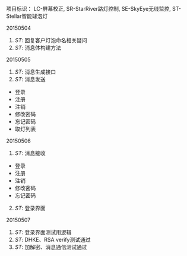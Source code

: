 项目标识： LC-屏幕校正, SR-StarRiver路灯控制, SE-SkyEye无线监控, ST-Stellar智能球泡灯

20150504

1. *ST*: 回复客户灯泡命名相关疑问
2. *ST*: 消息体构建方法

20150505

1. *ST*: 消息生成接口
2. *ST*: 消息发送
  - 登录
  - 注册
  - 注销
  - 修改密码
  - 忘记密码
  - 取灯列表

20150506

1. *ST*: 消息接收
  - 登录
  - 注册
  - 注销
  - 修改密码
  - 忘记密码
2. *ST*: 登录界面

20150507

1. *ST*: 登录界面测试用逻辑
2. *ST*: DHKE、RSA verify测试通过
3. *ST*: 加解密、消息通信测试通过

[//]: # (comment)
